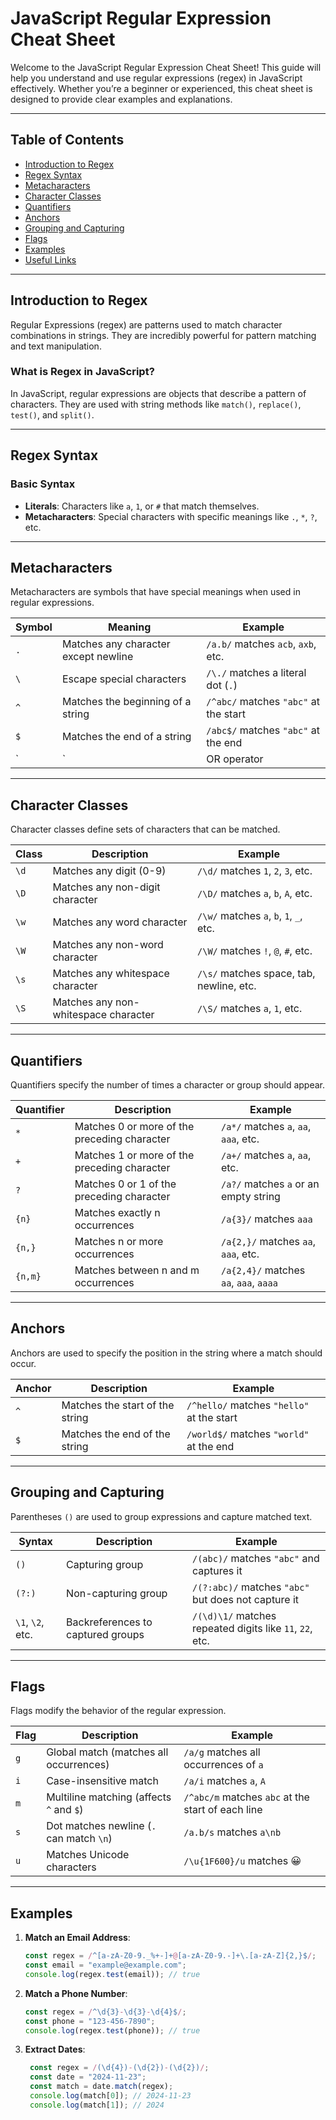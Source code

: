# JavaScript Regular Expression Cheat Sheet

Welcome to the JavaScript Regular Expression Cheat Sheet! This guide will help you understand and use regular expressions (regex) in JavaScript effectively. Whether you’re a beginner or experienced, this cheat sheet is designed to provide clear examples and explanations.

---

## Table of Contents

- [Introduction to Regex](#introduction-to-regex)
- [Regex Syntax](#regex-syntax)
- [Metacharacters](#metacharacters)
- [Character Classes](#character-classes)
- [Quantifiers](#quantifiers)
- [Anchors](#anchors)
- [Grouping and Capturing](#grouping-and-capturing)
- [Flags](#flags)
- [Examples](#examples)
- [Useful Links](#useful-links)

---

## Introduction to Regex

Regular Expressions (regex) are patterns used to match character combinations in strings. They are incredibly powerful for pattern matching and text manipulation.

### What is Regex in JavaScript?
In JavaScript, regular expressions are objects that describe a pattern of characters. They are used with string methods like `match()`, `replace()`, `test()`, and `split()`.

---

## Regex Syntax

### Basic Syntax

- **Literals**: Characters like `a`, `1`, or `#` that match themselves.
- **Metacharacters**: Special characters with specific meanings like `.`, `*`, `?`, etc.
  
---

## Metacharacters

Metacharacters are symbols that have special meanings when used in regular expressions.

| **Symbol** | **Meaning**                            | **Example**                              |
|------------|----------------------------------------|------------------------------------------|
| `.`        | Matches any character except newline   | `/a.b/` matches `acb`, `axb`, etc.       |
| `\`        | Escape special characters              | `/\./` matches a literal dot (`.`)       |
| `^`        | Matches the beginning of a string      | `/^abc/` matches `"abc"` at the start    |
| `$`        | Matches the end of a string            | `/abc$/` matches `"abc"` at the end      |
| `|`        | OR operator                            | `/a|b/` matches `a` or `b`               |

---

## Character Classes

Character classes define sets of characters that can be matched.

| **Class**   | **Description**                 | **Example**                                  |
|-------------|---------------------------------|----------------------------------------------|
| `\d`        | Matches any digit (0-9)         | `/\d/` matches `1`, `2`, `3`, etc.           |
| `\D`        | Matches any non-digit character | `/\D/` matches `a`, `b`, `A`, etc.           |
| `\w`        | Matches any word character      | `/\w/` matches `a`, `b`, `1`, `_`, etc.      |
| `\W`        | Matches any non-word character  | `/\W/` matches `!`, `@`, `#`, etc.           |
| `\s`        | Matches any whitespace character| `/\s/` matches space, tab, newline, etc.     |
| `\S`        | Matches any non-whitespace character | `/\S/` matches `a`, `1`, etc.          |

---

## Quantifiers

Quantifiers specify the number of times a character or group should appear.

| **Quantifier** | **Description**                | **Example**                           |
|----------------|--------------------------------|---------------------------------------|
| `*`            | Matches 0 or more of the preceding character | `/a*/` matches `a`, `aa`, `aaa`, etc.  |
| `+`            | Matches 1 or more of the preceding character | `/a+/` matches `a`, `aa`, etc.         |
| `?`            | Matches 0 or 1 of the preceding character | `/a?/` matches `a` or an empty string  |
| `{n}`          | Matches exactly n occurrences   | `/a{3}/` matches `aaa`                 |
| `{n,}`         | Matches n or more occurrences    | `/a{2,}/` matches `aa`, `aaa`, etc.    |
| `{n,m}`        | Matches between n and m occurrences | `/a{2,4}/` matches `aa`, `aaa`, `aaaa` |

---

## Anchors

Anchors are used to specify the position in the string where a match should occur.

| **Anchor** | **Description**                              | **Example**                              |
|------------|----------------------------------------------|------------------------------------------|
| `^`        | Matches the start of the string              | `/^hello/` matches `"hello"` at the start |
| `$`        | Matches the end of the string                | `/world$/` matches `"world"` at the end  |

---

## Grouping and Capturing

Parentheses `()` are used to group expressions and capture matched text.

| **Syntax**        | **Description**                         | **Example**                             |
|-------------------|-----------------------------------------|-----------------------------------------|
| `()`              | Capturing group                         | `/(abc)/` matches `"abc"` and captures it |
| `(?:)`            | Non-capturing group                     | `/(?:abc)/` matches `"abc"` but does not capture it |
| `\1`, `\2`, etc.  | Backreferences to captured groups       | `/(\d)\1/` matches repeated digits like `11`, `22`, etc. |

---

## Flags

Flags modify the behavior of the regular expression.

| **Flag** | **Description**                                | **Example**                                 |
|----------|------------------------------------------------|---------------------------------------------|
| `g`      | Global match (matches all occurrences)        | `/a/g` matches all occurrences of `a`       |
| `i`      | Case-insensitive match                        | `/a/i` matches `a`, `A`                    |
| `m`      | Multiline matching (affects `^` and `$`)      | `/^abc/m` matches `abc` at the start of each line |
| `s`      | Dot matches newline (`.` can match `\n`)      | `/a.b/s` matches `a\nb`                    |
| `u`      | Matches Unicode characters                    | `/\u{1F600}/u` matches 😀                   |

---

## Examples

1. **Match an Email Address**:

   ```javascript
   const regex = /^[a-zA-Z0-9._%+-]+@[a-zA-Z0-9.-]+\.[a-zA-Z]{2,}$/;
   const email = "example@example.com";
   console.log(regex.test(email)); // true


2. **Match a Phone Number**:

   ```javascript
   const regex = /^\d{3}-\d{3}-\d{4}$/;
   const phone = "123-456-7890";
   console.log(regex.test(phone)); // true

3. **Extract Dates**:
   
   ```javascript
    const regex = /(\d{4})-(\d{2})-(\d{2})/;
    const date = "2024-11-23";
    const match = date.match(regex);
    console.log(match[0]); // 2024-11-23
    console.log(match[1]); // 2024


